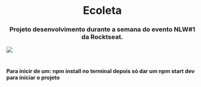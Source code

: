 <h1 align="center">Ecoleta</h1>
<h3 align="center">Projeto desenvolvimento durante a semana do evento NLW#1 da Rocktseat.</h3>
<img align="center" src="https://scontent.fcgh5-1.fna.fbcdn.net/v/t1.0-9/116716519_1659003064252084_3660819076254069113_o.jpg?_nc_cat=109&ccb=3&_nc_sid=730e14&_nc_eui2=AeGRlR93l85p1ooKci_gIDMk8vXHq5_JXt3y9cern8le3Vjt_GJ_ji018HmrzF3NJOWbuAbRzt4vv0vCg9-miucX&_nc_ohc=afkajPJRc98AX-EaKrf&_nc_ht=scontent.fcgh5-1.fna&oh=7410416a28f429e88a70168bf2067f11&oe=605DA62F"/>
<br/><br/>
<h3 align="center">
<h4>
<b>Para inicir de um:</b>
npm install no terminal
<b>depois só dar um</b>
npm start dev para iniciar o projeto
</h4>
